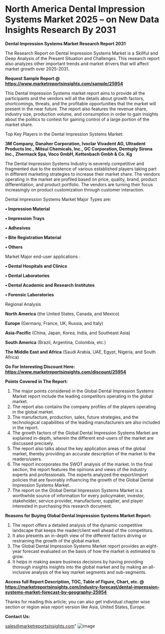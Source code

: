 # North America Dental Impression Systems Market 2025 – on New Data Insights Research By 2031

<strong>Dental Impression Systems Market Research Report 2031</strong>

The Research Report on Dental Impression Systems Market is a Skillful and Deep Analysis of the Present Situation and Challenges. This research report also analyzes other important trends and market drivers that will affect market growth over 2025-2031.

<strong>Request Sample Report @ <a href=https://www.marketreportsinsights.com/sample/25954>https://www.marketreportsinsights.com/sample/25954</a></strong>

This Dental Impression Systems market report aims to provide all the participants and the vendors will all the details about growth factors, shortcomings, threats, and the profitable opportunities that the market will present in the near future. The report also features the revenue share, industry size, production volume, and consumption in order to gain insights about the politics to contest for gaining control of a large portion of the market share.

Top Key Players in the Dental Impression Systems Market:

<strong>3M Company, Danaher Corporation, Ivoclar Vivadent AG, Ultradent Products Inc., Mitsui Chemicals, Inc., GC Corporation, Dentsply Sirona Inc., Zhermack Spa, Voco GmbH, Kettenbach Gmbh & Co. Kg</strong>

The Dental Impression Systems Industry is severely competitive and fragmented due to the existence of various established players taking part in different marketing strategies to increase their market share. The vendors operating in the market are profiled based on price, quality, brand, product differentiation, and product portfolio. The vendors are turning their focus increasingly on product customization through customer interaction.

Dental Impression Systems Market Major Types are:

<strong>• Impression Material

• Impression Trays

• Adhesives

• Bite Registration Material

• Others</strong>

Market Major end-user applications :

<strong>• Dental Hospitals and Clinics

• Dental Laboratories

• Dental Academic and Research Institutes

• Forensic Laboratories</strong>

Regional Analysis

</u><strong><b>North America</b></strong> (the United States, Canada, and Mexico)

<strong><b>Europe </b></strong>(Germany, France, UK, Russia, and Italy)

<strong><b>Asia-Pacific</b></strong> (China, Japan, Korea, India, and Southeast Asia)

<strong><b>South America</b></strong> (Brazil, Argentina, Colombia, etc.)

<strong><b>The Middle East and Africa</b></strong> (Saudi Arabia, UAE, Egypt, Nigeria, and South Africa)

<strong>Go For Interesting Discount Here: <a href=https://www.marketreportsinsights.com/discount/25954>https://www.marketreportsinsights.com/discount/25954</a></strong>

<strong>Points Covered in The Report:</strong>
<ol>
  <li>The major points considered in the Global Dental Impression Systems Market report include the leading competitors operating in the global market.</li>
  <li>The report also contains the company profiles of the players operating in the global market.</li>
  <li>The manufacture, production, sales, future strategies, and the technological capabilities of the leading manufacturers are also included in the report.</li>
  <li>The growth factors of the Global Dental Impression Systems Market are explained in-depth, wherein the different end-users of the market are discussed precisely.</li>
  <li>The report also talks about the key application areas of the global market, thereby providing an accurate description of the market to the readers/users.</li>
  <li>The report incorporates the SWOT analysis of the market. In the final section, the report features the opinions and views of the industry experts and professionals. The experts analyzed the export/import policies that are favorably influencing the growth of the Global Dental Impression Systems Market.</li>
  <li>The report on the Global Dental Impression Systems Market is a worthwhile source of information for every policymaker, investor, stakeholder, service provider, manufacturer, supplier, and player interested in purchasing this research document.</li>
</ol>
<strong>Reasons for Buying Global Dental Impression Systems Market Report:</strong>

<ol>
  <li>The report offers a detailed analysis of the dynamic competitive landscape that keeps the reader/client well ahead of the competitors.</li>
  <li>It also presents an in-depth view of the different factors driving or restraining the growth of the global market.</li>
  <li>The Global Dental Impression Systems Market report provides an eight-year forecast evaluated on the basis of how the market is estimated to grow.</li>
  <li>It helps in making aware business decisions by having providing thorough insights insights into the global market and by making an all-inclusive analysis of the key market segments and sub-segments.</li>
</ol>
<strong>Access full Report Description, TOC, Table of Figure, Chart, etc. @ <a href=https://marketreportsinsights.com/industry-forecast/dental-impression-systems-market-forecast-by-geography-25954>https://marketreportsinsights.com/industry-forecast/dental-impression-systems-market-forecast-by-geography-25954</a></strong>


Thanks for reading this article; you can also get individual chapter wise section or region wise report version like Asia, United States, Europe.

<strong>Contact Us:</strong>

sales@marketreportsinsights.com"
![image](https://github.com/user-attachments/assets/30961a19-0ed8-497a-9356-b069b31476a5)
